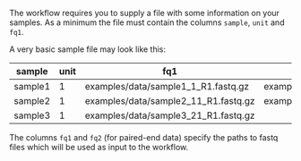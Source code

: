 The workflow requires you to supply a file with some information on your samples. As a minimum the file must contain the columns `sample`, `unit` and `fq1`.

A very basic sample file may look like this:

| sample | unit | fq1 | fq2 |
| ------ | ---- | --- | --- |
| sample1 | 1 | examples/data/sample1_1_R1.fastq.gz | examples/data/sample1_1_R2.fastq.gz |
| sample2 | 1 | examples/data/sample2_11_R1.fastq.gz | examples/data/sample2_11_R2.fastq.gz |
| sample3 | 1 | examples/data/sample3_21_R1.fastq.gz |

The columns `fq1` and `fq2` (for paired-end data) specify the paths to fastq files which will be used as input to the workflow.